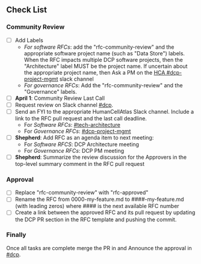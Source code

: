 <!--
See [RFC Process Instructions](https://github.com/HumanCellAtlas/dcp-community/blob/master/rfcs/text/0001-rfc-process.md) for process instructions.

* Work in Progress: if this RFC is a work in progress, prefix the title with WIP. This indicated to the community that 
this PR is not ready for review.
-->


## Check List
### Community Review
- [ ] Add Labels
  - *For software RFCs*: add the "rfc-community-review" and the appropriate software project name (such as "Data 
  Store") labels. When the RFC impacts multiple DCP software projects, then the "Architecture" label MUST be the 
  project name. If uncertain about the appropriate project name, then Ask a PM on the 
  [HCA #dcp-project-mgmt](https://humancellatlas.slack.com/messages/C53S0GBS7) slack channel
  - *For governance RFCs*: Add the "rfc-community-review" and the "Governance" labels.
- [ ] **April 1**: Community Review Last Call <!--Should be at least 2 weeks-->
- [ ] Request review on Slack channel [#dcp](https://humancellatlas.slack.com/messages/C51A8EDQQ).
- [ ] Send an FYI to the appropriate HumanCellAtlas Slack channel. Include a link to the RFC pull request and the last call deadline.
  - For *Software RFCs*: [#tech-architecture](https://humancellatlas.slack.com/messages/C6SGU0R3J)
  - For *Governance RFCs*: [#dcp-project-mgmt](https://humancellatlas.slack.com/messages/C53S0GBS7)
- [ ] **Shepherd**: Add RFC as an agenda item to next meeting:
  - For *Software RFCS*: DCP Architecture meeting
  - For *Governance RFCs*: DCP PM meeting
- [ ] **Shepherd**: Summarize the review discussion for the Approvers in the top-level summary comment in the RFC pull 
request  
  
### Approval
- [ ] Replace "rfc-community-review" with "rfc-approved"
- [ ] Rename the RFC from 0000-my-feature.md to ####-my-feature.md (with leading zeros) where #### is the next 
 available RFC number
- [ ] Create a link between the approved RFC and its pull request by updating the DCP PR section in the RFC template 
 and pushing the commit.

### Finally
Once all tasks are complete merge the PR in and Announce the approval in 
[#dcp](https://humancellatlas.slack.com/messages/C51A8EDQQ).